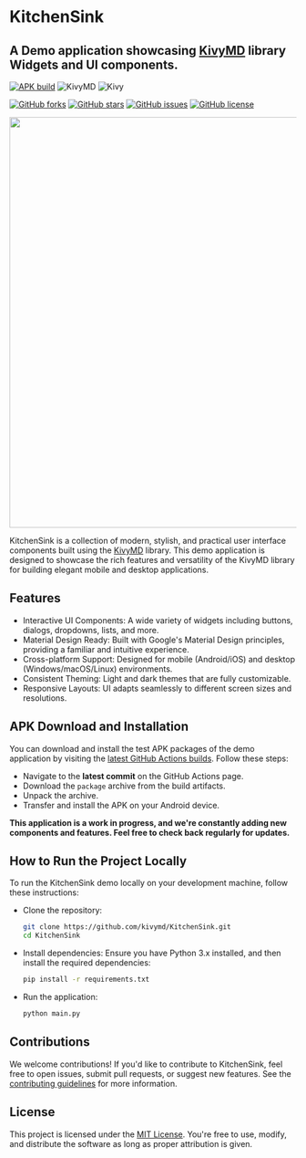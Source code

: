 # KitchenSink

## A Demo application showcasing [KivyMD](https://github.com/kivymd/KivyMD) library Widgets and UI components.

[![APK build](https://github.com/Novfensec/KitchenSink/actions/workflows/main.yml/badge.svg)](https://github.com/Novfensec/KitchenSink/actions/workflows/main.yml)
![KivyMD](https://img.shields.io/badge/KivyMD-1.1.1-blue)
![Kivy](https://img.shields.io/badge/Kivy-2.3.0-green)

[![GitHub forks](https://img.shields.io/github/forks/kivymd/KitchenSink)](https://github.com/kivymd/KitchenSink/network/members)
[![GitHub stars](https://img.shields.io/github/stars/kivymd/KitchenSink)](https://github.com/kivymd/KitchenSink/stargazers)
[![GitHub issues](https://img.shields.io/github/issues/kivymd/KitchenSink)](https://github.com/kivymd/KitchenSink/issues)
[![GitHub license](https://img.shields.io/github/license/kivymd/KitchenSink)](https://github.com/kivymd/KitchenSink/blob/main/LICENSE)

<p align="center">
    <img
        width="720" 
        src="https://raw.githubusercontent.com/kivymd/KitchenSink/main/assets/images/preview.png"
    >
</p>

KitchenSink is a collection of modern, stylish, and practical user interface components built using the [KivyMD](https://github.com/kivymd/KivyMD) library. This demo application is designed to showcase the rich features and versatility of the KivyMD library for building elegant mobile and desktop applications.

## Features
- Interactive UI Components: A wide variety of widgets including buttons, dialogs, dropdowns, lists, and more.
- Material Design Ready: Built with Google's Material Design principles, providing a familiar and intuitive experience.
- Cross-platform Support: Designed for mobile (Android/iOS) and desktop (Windows/macOS/Linux) environments.
- Consistent Theming: Light and dark themes that are fully customizable.
- Responsive Layouts: UI adapts seamlessly to different screen sizes and resolutions.

## APK Download and Installation
You can download and install the test APK packages of the demo application by visiting the [latest GitHub Actions builds](https://github.com/kivymd/KitchenSink/actions/workflows/main.yml). Follow these steps:

- Navigate to the **latest commit** on the GitHub Actions page.
- Download the `package` archive from the build artifacts.
- Unpack the archive.
- Transfer and install the APK on your Android device.

**This application is a work in progress, and we're constantly adding new components and features. Feel free to check back regularly for updates.**

## How to Run the Project Locally
To run the KitchenSink demo locally on your development machine, follow these instructions:

- Clone the repository:

    ```bash
    git clone https://github.com/kivymd/KitchenSink.git
    cd KitchenSink
    ```

- Install dependencies: Ensure you have Python 3.x installed, and then install the required dependencies:

    ```bash
    pip install -r requirements.txt
    ```

- Run the application:

    ```bash
    python main.py
    ```

## Contributions
We welcome contributions! If you'd like to contribute to KitchenSink, feel free to open issues, submit pull requests, or suggest new features. See the [contributing guidelines](CONTRIBUTING.md) for more information.

## License
This project is licensed under the [MIT License](LICENSE). You're free to use, modify, and distribute the software as long as proper attribution is given.
